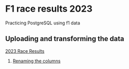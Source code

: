# F1 race results 2023
Practicing PostgreSQL using f1 data 

## Uploading and transforming the data
[2023 Race Results](Formula1_2023season_raceResults.csv)

1. [Renaming the columns](scripts/f1_race_results_rename_columns.sql)

